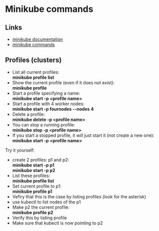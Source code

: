 # Minikube commands

## Links

- [minikube documentation](https://minikube.sigs.k8s.io/docs/)
- [minikube commands](https://minikube.sigs.k8s.io/docs/commands/)


## Profiles (clusters)

- List all current profiles:  
**minikube profile list**
- Show the current profile (even if it does not exist):  
**minikube profile**
- Start a profile specifying a name:  
**minikube start -p \<profile name\>**
- Start a profile with 4 worker nodes:  
**minikube start -p fournodes --nodes 4**
- Delete a profile:  
**minikube delete -p \<profile name\>**
- You can stop a running profile:  
**minikube stop -p \<profile name\>**
- If you start a stopped profile, it will just start it (not create a new one):  
**minikube start -p \<profile name\>**


Try it yourself:  
- create 2 profiles: p1 and p2:  
**minikube start -p p1**  
**minikube start -p p2**  
- List these profiles:  
**minikube profile list**
- Set current profile to p1:  
**minikube profile p1**
- Vefiry that this is the case by listing profiles (look for the asterisk)
- use kubectl to list nodes of the p1
- Make p2 the current profile:  
**minikube profile p2**
- Verify this by listing profile
- Make sure that kubectl is now pointing to p2

